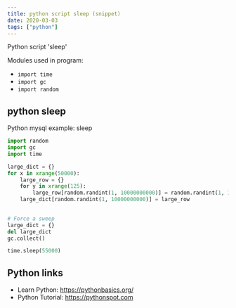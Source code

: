 ```yaml
---
title: python script sleep (snippet)
date: 2020-03-03
tags: ["python"]
---
```

Python script 'sleep'


Modules used in program: 
* `import time`
* `import gc`
* `import random`

## python sleep

Python mysql example: sleep

```python
import random
import gc
import time

large_dict = {}
for x in xrange(50000):
	large_row = {}
	for y in xrange(125):
		large_row[random.randint(1, 10000000000)] = random.randint(1, 10000000000)
	large_dict[random.randint(1, 10000000000)] = large_row

	
# Force a sweep
large_dict = {}
del large_dict
gc.collect()

time.sleep(55000)

```

## Python links

- Learn Python: https://pythonbasics.org/
- Python Tutorial: https://pythonspot.com
